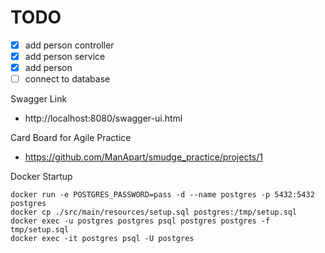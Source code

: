 # TODO
- [X] add person controller
- [X] add person service
- [X] add person
- [ ] connect to database

Swagger Link
- http://localhost:8080/swagger-ui.html

Card Board for Agile Practice
- https://github.com/ManApart/smudge_practice/projects/1

Docker Startup
```
docker run -e POSTGRES_PASSWORD=pass -d --name postgres -p 5432:5432 postgres
docker cp ./src/main/resources/setup.sql postgres:/tmp/setup.sql
docker exec -u postgres postgres psql postgres postgres -f tmp/setup.sql
docker exec -it postgres psql -U postgres
```
